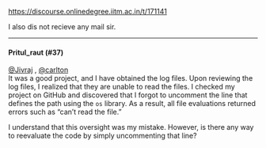 https://discourse.onlinedegree.iitm.ac.in/t/171141

I also dis not recieve any mail sir.</p><hr>

<h4>Pritul_raut (#37)</h4>
<p><a class="mention" href="/u/jivraj">@Jivraj</a> , <a class="mention" href="/u/carlton">@carlton</a><br/>
It was a good project, and I have obtained the log files. Upon reviewing the log files, I realized that they are unable to read the files. I checked my project on GitHub and discovered that I forgot to uncomment the line that defines the path using the <code>os</code> library. As a result, all file evaluations returned errors such as “can’t read the file.”</p>
<p>I understand that this oversight was my mistake. However, is there any way to reevaluate the code by simply uncommenting that line?